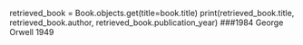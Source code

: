 retrieved_book = Book.objects.get(title=book.title)
print(retrieved_book.title, retrieved_book.author, retrieved_book.publication_year)
###1984 George Orwell 1949
